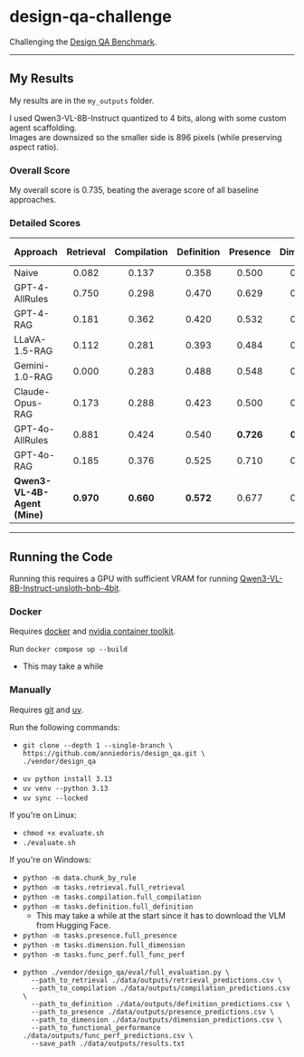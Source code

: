 # design-qa-challenge
Challenging the [Design QA Benchmark](https://github.com/anniedoris/design_qa).

---

## My Results
My results are in the ```my_outputs``` folder.

I used Qwen3-VL-8B-Instruct quantized to 4 bits, along with some custom agent scaffolding. \
Images are downsized so the smaller side is 896 pixels (while preserving aspect ratio).

### Overall Score
My overall score is 0.735, beating the average score of all baseline approaches.

### Detailed Scores

| Approach | Retrieval | Compilation | Definition | Presence | Dimension | Functional Performance | Average |
|-------|:----:|:----:|:----:|:----:|:----:|:----:|:----:|
| Naive | 0.082 | 0.137 | 0.358 | 0.500 | 0.500 | 0.500 | 0.346 |
| GPT-4-AllRules | 0.750 | 0.298 | 0.470 | 0.629 | 0.533 | 0.563 | 0.541 |
| GPT-4-RAG | 0.181 | 0.362 | 0.420 | 0.532 | 0.300 | 0.563 | 0.393 |
| LLaVA-1.5-RAG | 0.112 | 0.281 | 0.393 | 0.484 | 0.408 | 0.536 | 0.369 |
| Gemini-1.0-RAG | 0.000 | 0.283 | 0.488 | 0.548 | 0.525 | 0.438 | 0.456 |
| Claude-Opus-RAG | 0.173 | 0.288 | 0.423 | 0.500 | 0.508 | 0.875 | 0.461 |
| GPT-4o-AllRules | 0.881 | 0.424 | 0.540 | **0.726** | **0.825** | **0.938** | 0.722 |
| GPT-4o-RAG | 0.185 | 0.376 | 0.525 | 0.710 | 0.675 | 0.750 | 0.537 |
| **Qwen3-VL-4B-Agent (Mine)** | **0.970** | **0.660** | **0.572** | 0.677 | 0.717 | 0.813 | **0.735** |

---

## Running the Code
Running this requires a GPU with sufficient VRAM for running [Qwen3-VL-8B-Instruct-unsloth-bnb-4bit](https://huggingface.co/unsloth/Qwen3-VL-8B-Instruct-unsloth-bnb-4bit).

### Docker
Requires [docker](https://docs.docker.com/engine/install/) and [nvidia container toolkit](https://docs.nvidia.com/datacenter/cloud-native/container-toolkit/latest/install-guide.html).

Run ```docker compose up --build```
- This may take a while

### Manually
Requires [git](https://github.com/git-guides/install-git) and [uv](https://docs.astral.sh/uv/getting-started/installation/).

Run the following commands:
- ```
  git clone --depth 1 --single-branch \
  https://github.com/anniedoris/design_qa.git \
  ./vendor/design_qa
  ```
- ```uv python install 3.13```
- ```uv venv --python 3.13```
- ```uv sync --locked```

If you're on Linux:
- ```chmod +x evaluate.sh```
- ```./evaluate.sh```

If you're on Windows:
- ```python -m data.chunk_by_rule```
- ```python -m tasks.retrieval.full_retrieval```
- ```python -m tasks.compilation.full_compilation```
- ```python -m tasks.definition.full_definition```
  - This may take a while at the start since it has to download the VLM from Hugging Face.
- ```python -m tasks.presence.full_presence```
- ```python -m tasks.dimension.full_dimension```
- ```python -m tasks.func_perf.full_func_perf```
- ```
  python ./vendor/design_qa/eval/full_evaluation.py \
    --path_to_retrieval ./data/outputs/retrieval_predictions.csv \
    --path_to_compilation ./data/outputs/compilation_predictions.csv \
    --path_to_definition ./data/outputs/definition_predictions.csv \
    --path_to_presence ./data/outputs/presence_predictions.csv \
    --path_to_dimension ./data/outputs/dimension_predictions.csv \
    --path_to_functional_performance ./data/outputs/func_perf_predictions.csv \
    --save_path ./data/outputs/results.txt
  ```
